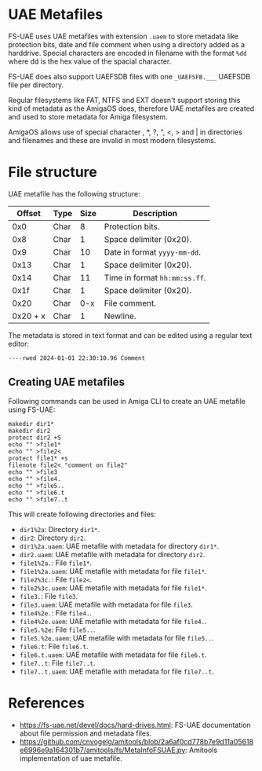 ﻿# UAE Metafiles

FS-UAE uses UAE metafiles with extension `.uaem` to store metadata like protection bits, date and file comment when using a directory added as a harddrive. Special characters are encoded in filename with the format `%dd` where dd is the hex value of the spacial character.

FS-UAE does also support UAEFSDB files with one `_UAEFSFB.___` UAEFSDB file per directory.

Regular filesystems like FAT, NTFS and EXT doesn't support storing this kind of metadata as the AmigaOS does, therefore UAE metafiles are created and used to store metadata for Amiga filesystem.

AmigaOS allows use of special character \, *, ?, ", <, > and | in directories and filenames and these are invalid in most modern filesystems.

# File structure

UAE metafile has the following structure:

| Offset   | Type | Size | Description                   |
|----------|------|------|-------------------------------|
| 0x0      | Char | 8    | Protection bits.              |
| 0x8      | Char | 1    | Space delimiter (0x20).       |
| 0x9      | Char | 10   | Date in format `yyyy-mm-dd`.  |
| 0x13     | Char | 1    | Space delimiter (0x20).       |
| 0x14     | Char | 11   | Time in format `hh:mm:ss.ff`. |
| 0x1f     | Char | 1    | Space delimiter (0x20).       |
| 0x20     | Char | 0-x  | File comment.                 |
| 0x20 + x | Char | 1    | Newline.                      |

The metadata is stored in text format and can be edited using a regular text editor:
```
----rwed 2024-01-01 22:30:10.96 Comment
```

## Creating UAE metafiles

Following commands can be used in Amiga CLI to create an UAE metafile using FS-UAE:
```
makedir dir1*
makedir dir2
protect dir2 +S
echo "" >file1*
echo "" >file2<
protect file1* +s
filenote file2< "comment on file2"
echo "" >file3
echo "" >file4.
echo "" >file5..
echo "" >file6.t
echo "" >file7..t
```

This will create following directories and files:
- `dir1%2a`: Directory `dir1*`.
- `dir2`: Directory `dir2`.
- `dir1%2a.uaem`: UAE metafile with metadata for directory `dir1*`.
- `dir2.uaem`: UAE metafile with metadata for directory `dir2`.
- `file1%2a.`: File `file1*`.
- `file1%2a.uaem`: UAE metafile with metadata for file `file1*`.
- `file2%3c.`: File `file2<`.
- `file2%3c.uaem`: UAE metafile with metadata for file `file1*`.
- `file3.`: File `file3`.
- `file3.uaem`: UAE metafile with metadata for file `file3`.
- `file4%2e.`: File `file4.`.
- `file4%2e.uaem`: UAE metafile with metadata for file `file4.`.
- `file5.%2e`: File `file5..`.
- `file5.%2e.uaem`: UAE metafile with metadata for file `file5..`.
- `file6.t`: File `file6.t`.
- `file6.t.uaem`: UAE metafile with metadata for file `file6.t`.
- `file7..t`: File `file7..t`.
- `file7..t.uaem`: UAE metafile with metadata for file `file7..t`.

# References

- https://fs-uae.net/devel/docs/hard-drives.html: FS-UAE documentation about file permission and metadata files.
- https://github.com/cnvogelg/amitools/blob/2a6af0cd778b7e9d11a05618e6996e9a164301b7/amitools/fs/MetaInfoFSUAE.py: Amitools implementation of uae metafile.